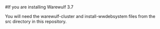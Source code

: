 #If you are installing Warewulf 3.7

You will need the warewulf-cluster and install-wwdebsystem files from the src directory in this repository.
